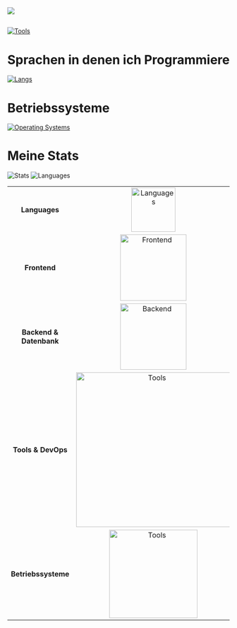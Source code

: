 <img src="https://lanyard.cnrad.dev/api/1109703232047034429">

## 
[![Tools](https://skillicons.dev/icons?i=cloudflare,pycharm,phpstorm,discord,instagram,gmail,github,bots,docker,vscode,webstorm,notion,grafana,figma,nginx&perline=8)](https://robinde.tech)
# Sprachen in denen ich Programmiere
[![Langs](https://skillicons.dev/icons?i=html,css,js,bash,py,md,mysql,powershell&perline=8)](https://robinde.tech)
# Betriebssysteme
[![Operating Systems](https://skillicons.dev/icons?i=linux,ubuntu,windows&perline=12)](https://robinde.tech)

# Meine Stats
![Stats](https://github-readme-stats.vercel.app/api?username=robinde0&theme=tokyonight&show_icons=true)
![Languages](https://github-readme-stats.vercel.app/api/top-langs/?username=robinde0&theme=tokyonight&show_icons=true)


<div align="center">
  <table>
    <tr>
      <td align="center"><b>Languages</b></td>
      <td align="center"><img src="https://skillicons.dev/icons?i=python,js" width=100" alt="Languages"></td>
    </tr>
    <tr>
      <td align="center"><b>Frontend</b></td>
      <td align="center"><img src="https://skillicons.dev/icons?i=html,css,md" width="150" alt="Frontend"></td>
    </tr>
    <tr>
      <td align="center"><b>Backend & Datenbank</b></td>
      <td align="center"><img src="https://skillicons.dev/icons?i=discord,bots,mysql" width="150" alt="Backend"></td>
    </tr>
    <tr>
      <td align="center"><b>Tools & DevOps</b></td>
      <td align="center"><img src="https://skillicons.dev/icons?i=git,github,cloudflare,vscode,idea,pycharm,webstorm" width="350" alt="Tools"></td>
    </tr>
    <tr>
      <td align="center"><b>Betriebssysteme</b></td>
      <td align="center"><img src="https://skillicons.dev/icons?i=windows,linux,ubuntu,debian" width="200" alt="Tools"></td>
    </tr>
  </table>
</div>


